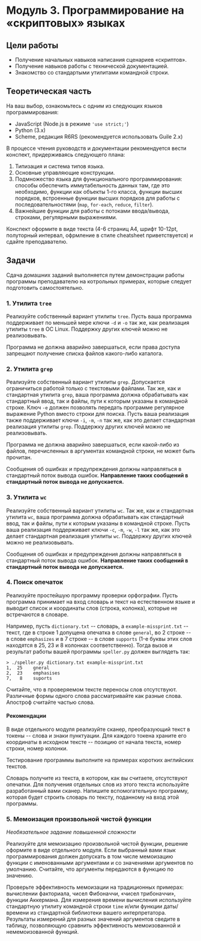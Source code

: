 # Модуль 3. Программирование на &laquo;скриптовых&raquo; языках

## Цели работы

* Получение начальных навыков написания сценариев &laquo;скриптов&raquo;.
* Получение навыков работы с технической документацией.
* Знакомство со стандартыми утилитами командной строки.

## Теоретическая часть

На ваш выбор, ознакомьтесь с одним из следующих языков программирования:

* JavaScript (Node.js в режиме `'use strict;'`)
* Python (3.x)
* Scheme, редакция R6RS (рекомендуется использовать Guile 2.x)

В процессе чтения руководств и документации рекомендуется вести конспект, придерживаясь следующего плана:

1. Типизация и система типов языка.
2. Основные управляющие конструкции.
3. Подмножество языка для функционального программирования: способы обеспечить иммутабельность данных там, где это необходимо, функции как объекты 1-го класса, функции высших порядков, встроенные функции высших порядков для работы с последовательностями (`map`, `for-each`, `reduce`, `filter`).
4. Важнейшие функции для работы с потоками ввода/вывода, строками, регулярными выражениями.

Конспект оформите в виде текста (4-6 страниц А4, шрифт 10-12pt, полуторный интервал, офрмление в стиле cheatsheet приветствуется) и сдайте преподавателю.

## Задачи

Сдача домашних заданий выполняется путем демонстрации работы программы преподавателю на котрольных примерах, которые следует подготовить самостоятельно.

### 1. Утилита `tree`

Реализуйте собственный вариант утилиты `tree`. Пусть ваша программа поддерживает по меньшей мере ключи `-d` и `-o` так же, как реализация утилиты `tree` в ОС Linux. Поддержку других ключей можно не реализовывать.

Программа не должна аварийно завершаться, если права доступа запрещают получение списка файлов какого-либо каталога.

### 2. Утилита `grep`

Реализуйте собственный вариант утилиты `grep`. Допускается ограничиться работой только с текстовыми файлами. Так же, как и стандартная утилита `grep`, ваша программа должна обрабатывать как стандартный ввод, так и файлы, пути к которым указаны в командной строке. Ключ `-e` должен позволять передать программе регулярное выражение Python вместо строки для поиска. Пусть ваша реализация также поддерживает ключи `-i`, `-m`, `-n` так же, как это делает стандартная реализация утилиты `grep`. Поддержку других ключей можно не реализовывать.

Программа не должна аварийно завершаться, если какой-либо из файлов, перечисленных в аргументах командной строки, не может быть прочитан.

Сообщения об ошибках и предупреждения должны направляться в стандартный поток вывода ошибок. **Направление таких сообщений в стандартный поток вывода не допускается.**

### 3. Утилита `wc`

Реализуйте собственный вариант утилиты `wc`. Так же, как и стандартная утилита `wc`, ваша программа должна обрабатывать как стандартный ввод, так и файлы, пути к которым указаны в командной строке. Пусть ваша реализация поддерживает ключи `-c`, `-m`, `-w`, `-l` так же, как это делает стандартная реализация утилиты `wc`. Поддержку других ключей можно не реализовывать.

Сообщения об ошибках и предупреждения должны направляться в стандартный поток вывода ошибок. **Направление таких сообщений в стандартный поток вывода не допускается.**

### 4. Поиск опечаток

Реализуйте простейшую программу проверки орфографии. Пусть программа принимает на вход словарь и текст на естественном языке и выводит список и координаты слов (строка, колонка), которые не встречаются в словаре.

Например, пусть `dictionary.txt` -- словарь, а `example-missprint.txt` -- текст, где в строке 1 допущена опечатка в слове `general`, во 2 строке -- в слове `emphasizes` и в 7 строке -- в слове `supports` (1-е буквы этих слов находятся в 25, 23 и 8 колонках соответственно). Тогда вызов и результат работы вашей программы `speller.py` должен выглядеть так:

```
> ./speller.py dictionary.txt example-missprint.txt
1,  25	  gneral
2,  23	  emphasises
7,   8	  suports
```

Считайте, что в проверяемом тексте переносы слов отсутствуют. Различные формы одного слова рассматривайте как разные слова. Апостроф считайте частью слова.

#### Рекомендации

В виде отдельного модуля реализуйте сканер, преобразующий текст в токены -- слова и знаки пунктуации. Для каждого токена храните его координаты в исходном тексте -- позицию от начала текста, номер строки, номер колонки.

Тестирование программы выполните на примерах коротких английских текстов.

Словарь получите из текста, в котором, как вы считаете, отсутствуют опечатки. Для получения отдельных слов из этого текста используйте разработанный вами сканер. Напишите вспомогательную программу, которая будет строить словарь по тексту, поданному на вход этой программы.

### 5. Мемоизация произвольной чистой функции

*Необязательное задание повышенной сложности*

Реализуйте для мемоизацию произвольной чистой функции, решение оформите в виде отдельного модуля. Если выбранный вами язык программирования должен допускать в том числе мемоизацию функции с именованными аргументами и со значениями аргументов по умолчанию. Считайте, что аргументы передаются в функцию по значению.

Проверьте эффективность мемоизации на традиционных примерах: вычислении факториала, чисел Фибоначчи, «чисел трибоначчи», функции Аккермана. Для измерения времени вычисления используйте стандартную утилиту командной строки `time` и/или функции даты/времени из стандартной библиотеки вашего интерпретатора. Результаты измерений для разных значений аргументов сведите в таблицу, позволяющую сравнить эффективность мемоизованной и немемоизованной функций.
